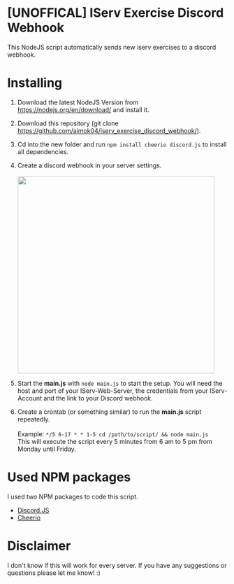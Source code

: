 # [UNOFFICAL] IServ Exercise Discord Webhook
This NodeJS script automatically sends new iserv exercises to a discord webhook.

# Installing
  1. Download the latest NodeJS Version from https://nodejs.org/en/download/ and install it.
  2. Download this repository (git clone https://github.com/aimok04/iserv_exercise_discord_webhook/).
  3. Cd into the new folder and run `npm install cheerio discord.js` to install all dependencies.
  4. Create a discord webhook in your server settings.<br><br>
    <img src="https://media.giphy.com/media/N59N9NJI6SVhegfWph/giphy.gif" width="450"></img>


  5. Start the **main.js** with `node main.js` to start the setup. You will need the host and port of your IServ-Web-Server, the credentials from your IServ-Account and the link to your Discord webhook.
  6. Create a crontab (or something similar) to run the **main.js** script repeatedly.
<br><br>Example: `*/5 6-17 * * 1-5 cd /path/to/script/ && node main.js`<br>
This will execute the script every 5 minutes from 6 am to 5 pm from Monday until Friday.

# Used NPM packages
I used two NPM packages to code this script.
* [Discord.JS](https://github.com/discordjs/discord.js)
* [Cheerio](https://github.com/cheeriojs/cheerio)

# Disclaimer
I don't know if this will work for every server. If you have any suggestions or questions please let me know! :)
